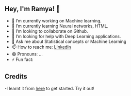 ## Hey, I'm Ramya! 👋

- 🔭 I’m currently working on Machine learning.
- 🌱 I’m currently learning Neural networks, HTML.
- 👯 I’m looking to collaborate on Github.
- 🤔 I’m looking for help with Deep Learning applications.
- 💬 Ask me about Statistical concepts or Machine Learning
- 📫 How to reach me: [LinkedIn ](https://www.linkedin.com/in/ramya-s-b6ab11163/)
- 😄 Pronouns: ...
- ⚡ Fun fact: 

## Credits
-I learnt it from [here](https://www.youtube.com/watch?v=dkE4mVhwMB4) to get started. Try it out!
